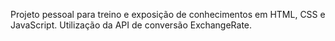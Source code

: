 Projeto pessoal para treino e exposição de conhecimentos em HTML, CSS e JavaScript. Utilização da API de conversão ExchangeRate.
